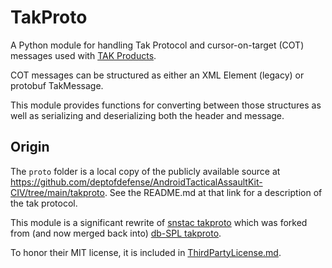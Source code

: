 # TakProto

A Python module for handling Tak Protocol and cursor-on-target (COT) messages used with [TAK Products](https://www.tak.gov/).

COT messages can be structured as either an XML Element (legacy)
or protobuf TakMessage.

This module provides functions for converting between those structures
as well as serializing and deserializing both the header and message.


## Origin

The `proto` folder is a local copy of the publicly available source at https://github.com/deptofdefense/AndroidTacticalAssaultKit-CIV/tree/main/takproto. See the README.md at that link for a description of the tak protocol.

This module is a significant rewrite of [snstac takproto](https://github.com/snstac/takproto)
which was forked from (and now merged back into) [db-SPL takproto](https://github.com/dB-SPL/takprotobuf).

To honor their MIT license, it is included in [ThirdPartyLicense.md](ThirdPartyLicense.md).
